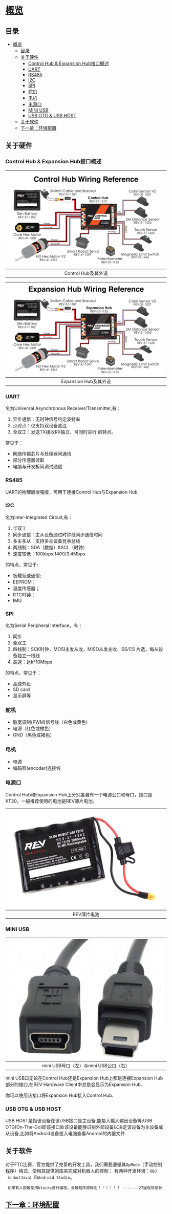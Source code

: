 # [概览](README.md)

## 目录

- [概览](#概览)
  - [目录](#目录)
  - [关于硬件](#关于硬件)
    - [Control Hub \& Expansion Hub接口概述](#control-hub--expansion-hub接口概述)
    - [UART](#uart)
    - [RS485](#rs485)
    - [I2C](#i2c)
    - [SPI](#spi)
    - [舵机](#舵机)
    - [电机](#电机)
    - [电源口](#电源口)
    - [MINI USB](#mini-usb)
    - [USB OTG \& USB HOST](#usb-otg--usb-host)
  - [关于软件](#关于软件)
  - [下一章：环境配置](#下一章环境配置)

## 关于硬件

### Control Hub & Expansion Hub接口概述

|![ControlHub及其外设](./RES/ControlHub及其外设.png)|
|:---:|
| Control Hub及其外设 |

|![ExpansionHub及其外设](./RES/ExpansionHub及其外设.png)|
|:---:|
| Expansion Hub及其外设 |

### UART

名为Universal Asynchronous Receiver/Transmitter,有：

1. 异步通信：无时钟信号约定波特率
2. 点对点：仅支持双设备直连
3. 全双工：发送TX接收RX独立，可同时进行 的特点。

常见于：

- 网络传输芯片与处理器间通讯
- 部分传感器读取
- 电脑与开发板间调试通信

### RS485

UART的物理层增强版，可用于连接Control Hub与Expansion Hub

### I2C

名为Inter-Integrated Circuit,有：

1. 半双工
2. 同步通信：主从设备通过时钟线同步通信时间
3. 多主多从：支持多主设备竞争总线
4. 两线制：SDA（数据）&SCL（时钟）
5. 速度较低：100kbps 1400/3.4Mbps

的特点，常见于:

- 板载低速通信;
- EEPROM；
- 温度传感器；
- RTC时钟；
- IMU

### SPI

名为Serial Peripheral Interface，有：

1. 同步
2. 全双工
3. 四线制：SCK时钟，MOSI主发从收，MISO从发主收，SS/CS 片选，每从设备独立一根线
4. 高速：达k*10Mbps

的特点，常见于：

- 高速外设
- SD card
- 显示屏等

### 舵机

- 脉宽调制(PWM)信号线（白色或黄色）
- 电源（红色或橙色）
- GND（黑色或褐色）

### 电机

- 电源
- 编码器(encoder)连接线

### 电源口

Control Hub和Expansion Hub上分别各自有一个电源公口和母口，接口是XT30。一般推荐使用的电池是REV薄片电池。

| ![REV SLIM ROBOT BATTERY](./RES/REV_SLIM_ROBOT_BATTERY.png) |
|:---:|
|REV薄片电池|

### MINI USB

| ![MINI USB](./RES/miniUSB.png) |
|:---:|
| mini USB母口（左）与mini USB公口（右）|

mini USB口无论在Control Hub还是Expansion Hub上都是连接Expansion Hub部分的接口,在REV Hardware Client中总是会显示为Expansion Hub.

你可以使用该接口将Expansion Hub接入Control Hub.

### USB OTG & USB HOST

USB HOST是指该设备在该USB接口是主设备,能接入输入输出设备等;USB OTG(On-The-Go)即该接口处该设备能够识别外部设备以决定该设备为主设备或从设备,比如将Android设备接入电脑查看Android的内置文件.

## 关于软件

对于FTC比赛，官方提供了完善的开发工具，我们需要遵循其``OpMode``（手动控制程序）格式，使用其提供的库来完成对机器人的控制；
有两种开发环境：``OBJ（onbotJava）``和``Android Studio``。

```人话
 如果有人胆敢使用blocks进行编程，会被程序部除名！！！！！！ -------27届程序部长
```

## [下一章：环境配置](环境配置.md)
